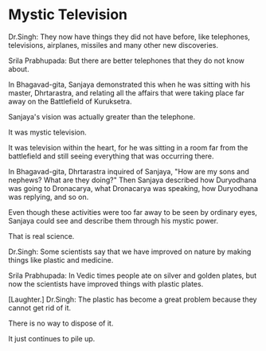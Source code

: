 # Mystic Television

Dr.Singh: They now have things they did not have before, like telephones, televisions, airplanes, missiles and many other new discoveries.

Srila Prabhupada: But there are better telephones that they do not know about.

In Bhagavad-gita, Sanjaya demonstrated this when he was sitting with his master, Dhrtarastra, and relating all the affairs that were taking place far away on the Battlefield of Kuruksetra.

Sanjaya's vision was actually greater than the telephone.

It was mystic television.

It was television within the heart, for he was sitting in a room far from the battlefield and still seeing everything that was occurring there.

In Bhagavad-gita, Dhrtarastra inquired of Sanjaya, "How are my sons and nephews? What are they doing?" Then Sanjaya described how Duryodhana was going to Dronacarya, what Dronacarya was speaking, how Duryodhana was replying, and so on.

Even though these activities were too far away to be seen by ordinary eyes, Sanjaya could see and describe them through his mystic power.

That is real science.

Dr.Singh: Some scientists say that we have improved on nature by making things like plastic and medicine.

Srila Prabhupada: In Vedic times people ate on silver and golden plates, but now the scientists have improved things with plastic plates.

[Laughter.] Dr.Singh: The plastic has become a great problem because they cannot get rid of it.

There is no way to dispose of it.

It just continues to pile up.

